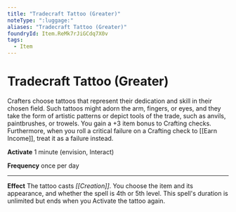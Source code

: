```yaml
---
title: "Tradecraft Tattoo (Greater)"
noteType: ":luggage:"
aliases: "Tradecraft Tattoo (Greater)"
foundryId: Item.ReMk7rJiGCdq7X0v
tags:
  - Item
---
```


# Tradecraft Tattoo (Greater)

Crafters choose tattoos that represent their dedication and skill in their chosen field. Such tattoos might adorn the arm, fingers, or eyes, and they take the form of artistic patterns or depict tools of the trade, such as anvils, paintbrushes, or trowels. You gain a +3 item bonus to Crafting checks. Furthermore, when you roll a critical failure on a Crafting check to [[Earn Income]], treat it as a failure instead.

**Activate** 1 minute (envision, Interact)

**Frequency** once per day

* * *

**Effect** The tattoo casts _[[Creation]]_. You choose the item and its appearance, and whether the spell is 4th or 5th level. This spell's duration is unlimited but ends when you Activate the tattoo again.
